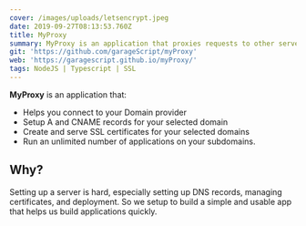 ```yaml
---
cover: /images/uploads/letsencrypt.jpeg
date: 2019-09-27T08:13:53.760Z
title: MyProxy
summary: MyProxy is an application that proxies requests to other servers
git: 'https://github.com/garageScript/myProxy'
web: 'https://garagescript.github.io/myProxy/'
tags: NodeJS | Typescript | SSL
---
```

**MyProxy** is an application that:

- Helps you connect to your Domain provider
- Setup A and CNAME records for your selected domain
- Create and serve SSL certificates for your selected domains
- Run an unlimited number of applications on your subdomains.

## Why?
Setting up a server is hard, especially setting up DNS records, managing certificates, and deployment. 
So we setup to build a simple and usable app that helps us build applications quickly.
